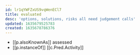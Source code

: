 ```yaml
---
id: lr1qYWFZxUS9vqWenECl7
title: evaluated
desc: 'options, solutions, risks all need judgement calls'
updated: 1635679525783
created: 1635678786376
---
```



- [[p.alsoKnownAs]] assessed
- [[p.instanceOf]] [[c.Pred.Activity]]
